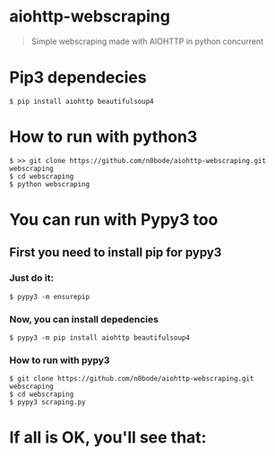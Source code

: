 # aiohttp-webscraping 

> Simple webscraping made with AIOHTTP in python concurrent

# Pip3 dependecies 
 `$ pip install aiohttp beautifulsoup4` 
# How to run with python3 
```console
$ >> git clone https://github.com/n0bode/aiohttp-webscraping.git webscraping
$ cd webscraping
$ python webscraping
``` 
# You can run with Pypy3 too 
## First you need to install pip for pypy3 
### Just do it: 
`$ pypy3 -m ensurepip` 
### Now, you can install depedencies 
`$ pypy3 -m pip install aiohttp beautifulsoup4` 
### How to run with pypy3 
```console
$ git clone https://github.com/n0bode/aiohttp-webscraping.git webscraping
$ cd webscraping 
$ pypy3 scraping.py
```
# If all is OK, you'll see that:

